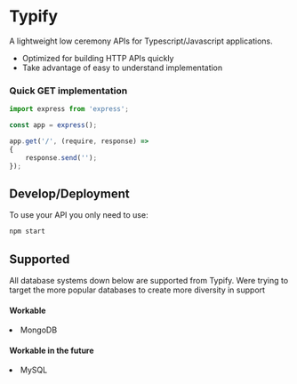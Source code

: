 # Typify

A lightweight low ceremony APIs for Typescript/Javascript applications.

- Optimized for building HTTP APIs quickly
- Take advantage of easy to understand implementation

### Quick GET implementation

```TypeScript
import express from 'express';

const app = express();

app.get('/', (require, response) =>
{
    response.send('');
});
```

## Develop/Deployment

To use your API you only need to use:
```Typescript
npm start
```

## Supported

 <p>All database systems down below are supported from Typify. Were trying to target the more popular databases to create more diversity in support</p>
 <h4> Workable</h4>
        <li>MongoDB</li></ul>
 <h4> Workable in the future</h4>
        <li>MySQL</li></ul>


